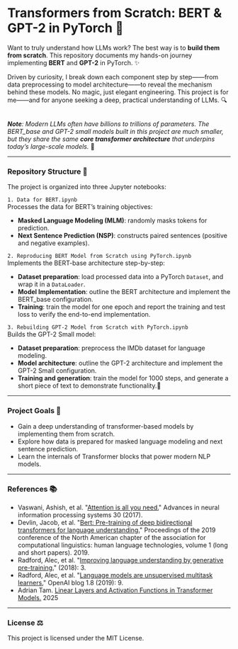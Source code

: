 # Transformers from Scratch: BERT & GPT-2 in PyTorch 🤖

Want to truly understand how LLMs work? The best way is to **build them from scratch**. This repository documents my hands-on journey implementing **BERT** and **GPT-2** in PyTorch. ✨

Driven by curiosity, I break down each component step by step——from data preprocessing to model architecture——to reveal the mechanism behind these models. No magic, just elegant engineering. This project is for me——and for anyone seeking a deep, practical understanding of LLMs. 🔍   
</br>

***Note**: Modern LLMs often have billions to trillions of parameters. The BERT_base and GPT-2 small models built in this project are much smaller, but they share the same **core transformer architecture** that underpins today’s large-scale models.* 🔑  
***  

### Repository Structure 📂

The project is organized into three Jupyter notebooks:

`1. Data for BERT.ipynb`  
Processes the data for BERT’s training objectives: 
* **Masked Language Modeling (MLM)**: randomly masks tokens for prediction.
* **Next Sentence Prediction (NSP)**: constructs paired sentences (positive and negative examples).

`2. Reproducing BERT Model from Scratch using PyTorch.ipynb`  
Implements the BERT-base architecture step-by-step:
* **Dataset preparation**:  load processed data into a PyTorch `Dataset`, and wrap it in a `DataLoader`.
* **Model Implementation**: outline the BERT architecture and implement the BERT_base configuration.
* **Training**: train the model for one epoch and report the training and test loss to verify the end-to-end implementation.

`3. Rebuilding GPT-2 Model from Scratch with PyTorch.ipynb`   
Builds the GPT-2 Small model:
* **Dataset preparation**: preprocess the IMDb dataset for language modeling.
* **Model architecture**: outline the GPT-2 architecture and implement the GPT-2 Small configuration.
* **Training and generation**: train the model for 1000 steps, and generate a short piece of text to demonstrate functionality.📝

*** 

### Project Goals 🎯
* Gain a deep understanding of transformer-based models by implementing them from scratch.
* Explore how data is prepared for masked language modeling and next sentence prediction.
* Learn the internals of Transformer blocks that power modern NLP models.

***

### References 📚
* Vaswani, Ashish, et al. "[Attention is all you need.](https://arxiv.org/abs/1706.03762)" Advances in neural information processing systems 30 (2017). 
* Devlin, Jacob, et al. "[Bert: Pre-training of deep bidirectional transformers for language understanding.](https://arxiv.org/abs/1810.04805)" Proceedings of the 2019 conference of the North American chapter of the association for computational linguistics: human language technologies, volume 1 (long and short papers). 2019. 
* Radford, Alec, et al. "[Improving language understanding by generative pre-training.](https://www.mikecaptain.com/resources/pdf/GPT-1.pdf)" (2018): 3.
* Radford, Alec, et al. "[Language models are unsupervised multitask learners.](https://storage.prod.researchhub.com/uploads/papers/2020/06/01/language-models.pdf)" OpenAI blog 1.8 (2019): 9.
* Adrian Tam. [Linear Layers and Activation Functions in Transformer Models.](https://machinelearningmastery.com/linear-layers-and-activation-functions-in-transformer-models/) 2025

*** 

### License ⚖️ 
This project is licensed under the MIT License.
